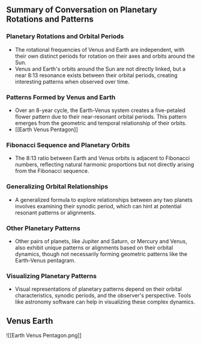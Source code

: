 
## Summary of Conversation on Planetary Rotations and Patterns

### **Planetary Rotations and Orbital Periods**
- The rotational frequencies of Venus and Earth are independent, with their own distinct periods for rotation on their axes and orbits around the Sun.
- Venus and Earth's orbits around the Sun are not directly linked, but a near 8:13 resonance exists between their orbital periods, creating interesting patterns when observed over time.

### **Patterns Formed by Venus and Earth**
- Over an 8-year cycle, the Earth-Venus system creates a five-petaled flower pattern due to their near-resonant orbital periods. This pattern emerges from the geometric and temporal relationship of their orbits.
- [[Earth Venus Pentagon]]

### **Fibonacci Sequence and Planetary Orbits**
- The 8:13 ratio between Earth and Venus orbits is adjacent to Fibonacci numbers, reflecting natural harmonic proportions but not directly arising from the Fibonacci sequence.

### **Generalizing Orbital Relationships**
- A generalized formula to explore relationships between any two planets involves examining their synodic period, which can hint at potential resonant patterns or alignments.

### **Other Planetary Patterns**
- Other pairs of planets, like Jupiter and Saturn, or Mercury and Venus, also exhibit unique patterns or alignments based on their orbital dynamics, though not necessarily forming geometric patterns like the Earth-Venus pentagram.

### **Visualizing Planetary Patterns**
- Visual representations of planetary patterns depend on their orbital characteristics, synodic periods, and the observer's perspective. Tools like astronomy software can help in visualizing these complex dynamics.
## Venus Earth

![[Earth Venus Pentagon.png]]
